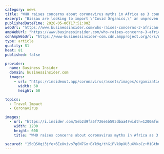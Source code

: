 ```yaml
---
category: news
title: "WHO raises concerns about coronavirus myths in Africa as 3 countries announce plans to import an unproven herbal tonic"
excerpt: "Bissau are looking to import \"Covid Organics,\" an unproven tonic produced from the artemisia plant."
publishedDateTime: 2020-05-06T17:51:00Z
webUrl: "https://www.businessinsider.com/who-raises-concerns-3-african-countries-plan-import-herbal-tonic-2020-5"
ampWebUrl: "https://www.businessinsider.com/who-raises-concerns-3-african-countries-plan-import-herbal-tonic-2020-5?amp"
cdnAmpWebUrl: "https://www-businessinsider-com.cdn.ampproject.org/c/s/www.businessinsider.com/who-raises-concerns-3-african-countries-plan-import-herbal-tonic-2020-5?amp"
type: article
quality: 81
heat: 81
published: false

provider:
  name: Business Insider
  domain: businessinsider.com
  images:
    - url: "https://insideout.app/coronavirus/assets/images/organizations/businessinsider.com-50x50.jpg"
      width: 50
      height: 50

topics:
  - Travel Impact
  - Coronavirus

images:
  - url: "https://i.insider.com/5eb2d9fa5f726e6b595dbaa4?width=1200&format=jpeg"
    width: 1200
    height: 600
    title: "WHO raises concerns about coronavirus myths in Africa as 3 countries announce plans to import an unproven herbal tonic"

secured: "15dQS0qi3jfe+6EeUvivo7g0N7Gx+BYk9g/thGiPVkOpXU3uXVkoCz+M1GtbuytKNm+XqX4q9QIww6LcBAhKXCVVb7nlb9xnAKym5E8bvm3lYdwJiMVydzOGwEkGdESHbbHy3Ja7C02nLeVPVeCQVBlFTsqOI5OUDYQ73nDRysgO8ubDcWyMiNmfIDuHqVgWgS2ezwtbx8C2kiwwknV1m96quve/ZsEqo/kKbZkBHM/iVlAHnP2V5cA5tfa3eJCMFIriOzQr50DlMBFrPa3oVQO+LbjbYw2ncOvqbSkTA0rH0syRQCm9YkDG9p71Lxgq;JY21N6RYDfT0NCrNEgsPtg=="
---
```


